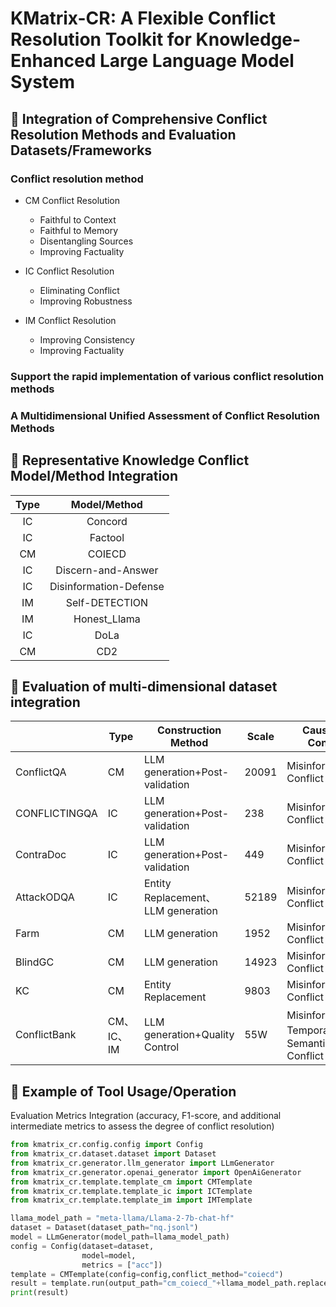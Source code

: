 # KMatrix-CR: A Flexible Conflict Resolution Toolkit for Knowledge-Enhanced Large Language Model System



## 🔧 Integration of Comprehensive Conflict Resolution Methods and Evaluation Datasets/Frameworks



### Conflict resolution method

- CM Conflict Resolution
  - Faithful to Context
  - Faithful to Memory
  - Disentangling Sources
  - Improving Factuality

- IC Conflict Resolution
  - Eliminating Conflict
  - Improving Robustness

- IM Conflict Resolution
  - Improving Consistency
  - Improving Factuality

### Support the rapid implementation of various conflict resolution methods



### A Multidimensional Unified Assessment of Conflict Resolution Methods





## 📓 Representative Knowledge Conflict Model/Method Integration

| **Type** |  **Model**/**Method**  |
| :------: | :--------------------: |
|    IC    |        Concord         |
|    IC    |        Factool         |
|    CM    |         COIECD         |
|    IC    |   Discern-and-Answer   |
|    IC    | Disinformation-Defense |
|    IM    |     Self-DETECTION     |
|    IM    |      Honest_Llama      |
|    IC    |          DoLa          |
|    CM    |          CD2           |





## 📄 Evaluation of multi-dimensional dataset integration

|               | **Type**   | **Construction Method** | **Scale** | **Causes of Conflict**                        |
| ------------- | ---------- | ----------------------- | --------- | --------------------------------------------- |
| ConflictQA    | CM         | LLM generation+Post-validation       | 20091     | Misinformation  Conflict                      |
| CONFLICTINGQA | IC         | LLM generation+Post-validation       | 238       | Misinformation  Conflict                      |
| ContraDoc     | IC         | LLM generation+Post-validation       | 449       | Misinformation  Conflict                      |
| AttackODQA    | IC         | Entity Replacement、LLM generation    | 52189     | Misinformation  Conflict                      |
| Farm          | CM         | LLM generation              | 1952      | Misinformation  Conflict                      |
| BlindGC       | CM         | LLM generation              | 14923     | Misinformation  Conflict                      |
| KC            | CM         | Entity Replacement                | 9803      | Misinformation  Conflict                      |
| ConflictBank  | CM、IC、IM | LLM generation+Quality Control     | 55W       | Misinformation、  Temporal、Semantic Conflict |





## 💫 Example of Tool Usage/Operation

Evaluation Metrics Integration (accuracy, F1-score, and additional intermediate metrics to assess the degree of conflict resolution)

```python
from kmatrix_cr.config.config import Config
from kmatrix_cr.dataset.dataset import Dataset
from kmatrix_cr.generator.llm_generator import LLmGenerator
from kmatrix_cr.generator.openai_generator import OpenAiGenerator
from kmatrix_cr.template.template_cm import CMTemplate
from kmatrix_cr.template.template_ic import ICTemplate
from kmatrix_cr.template.template_im import IMTemplate

llama_model_path = "meta-llama/Llama-2-7b-chat-hf"
dataset = Dataset(dataset_path="nq.jsonl")
model = LLmGenerator(model_path=llama_model_path) 
config = Config(dataset=dataset,
                model=model,
                metrics = ["acc"])
template = CMTemplate(config=config,conflict_method="coiecd")
result = template.run(output_path="cm_coiecd_"+llama_model_path.replace("/","_")+".json")
print(result)
```

